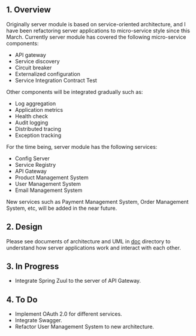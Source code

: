 
## **1. Overview**
Originally server module is based on service-oriented architecture, and I have been refactoring server applications to micro-service style since this March. Currently server module has covered the following micro-service components:

- API gateway
- Service discovery
- Circuit breaker
- Externalized configuration
- Service Integration Contract Test

Other components will be integrated gradually such as:

- Log aggregation
- Application metrics
- Health check
- Audit logging
- Distributed tracing
- Exception tracking


For the time being, server module has the following services:

- Config Server
- Service Registry
- API Gateway
- Product Management System
- User Management System
- Email Management System

New services such as Payment Management System, Order Management System, etc, will be added in the near future. 

## **2. Design**
Please see documents of architecture and UML in [doc](https://github.com/shiyouping/rtalpha/tree/master/doc) directory to understand how server applications work and interact with each other.

## **3. In Progress**
- Integrate Spring Zuul to the server of API Gateway.

## **4. To Do**
- Implement OAuth 2.0 for different services.
- Integrate Swagger.
- Refactor User Management System to new architecture.